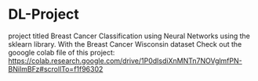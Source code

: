 # DL-Project
 project titled Breast Cancer Classification using Neural Networks using the sklearn library. With the Breast Cancer Wisconsin dataset
Check  out the gooogle colab file of this project: https://colab.research.google.com/drive/1P0dIsdiXnMNTn7NOVglmfPN-BNiImBFz#scrollTo=f1f96302
